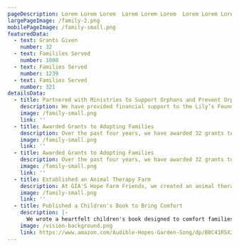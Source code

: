 ```yaml
---
pageDescription: Lorem Lorem Lorem  Lorem Lorem Lorem  Lorem Lorem Lorem Lorem Lorem Lorem
largePageImage: /family-2.png
mobilePageImage: /family-small.png
featuredData:
  - text: Grants Given
    number: 32
  - text: Famililes Served
    number: 1000
  - text: Families Served
    number: 1239
  - text: Families Served
    number: 321
detailsData:
  - title: Partnered with Ministries to Support Orphans and Prevent Orphanhood
    description: We have provided financial support to the Lily’s Foundation, a foster home in China dedicated to caring for children with special needs. This vital support ensures that these vulnerable orphans receive the love, care, and resources they need to thrive. Through collaborations with organizations such as HopeStation, Unity4Orphans, OpenHearts Nicaragua, Tesoros de Dios, and Open Hearts for Orphans, we have financially supported orphan-prevention care ministries. These efforts focus on preserving vulnerable families by providing medical care, education, and essential resources to meet their basic needs.
    image: /family-small.png
    link: ''
  - title: Awarded Grants to Adopting Families
    description: Over the past four years, we have awarded 32 grants to families pursuing adoption, helping make their dreams of providing a loving home to children in need a reality.
    image: /family-small.png
    link: ''
  - title: Awarded Grants to Adopting Families
    description: Over the past four years, we have awarded 32 grants to families pursuing adoption, helping make their dreams of providing a loving home to children in need a reality.
    image: /family-small.png
    link: ''
  - title: Established an Animal Therapy Farm
    description: At GIA'S Hope Farm Friends, we created an animal therapy farm to bring joy, love, and healing through God's creation. This initiative offers individuals, especially those experiencing emotional or physical challenges, an opportunity to experience nurturing care and connection with animals.
    image: /family-small.png
    link: ''
  - title: Published a Children's Book to Bring Comfort
    description: |-
      We wrote a heartfelt children's book designed to comfort families grieving a loss. This resource helps minister to the hearts of both parents and children experiencing pain after a tragedy. All proceeds from book sales are donated back to the GIA'S Hope Foundation.
    image: /vision-background.png
    link: https://www.amazon.com/Audible-Hopes-Garden-Song/dp/B0C41R5X2N
---
```

